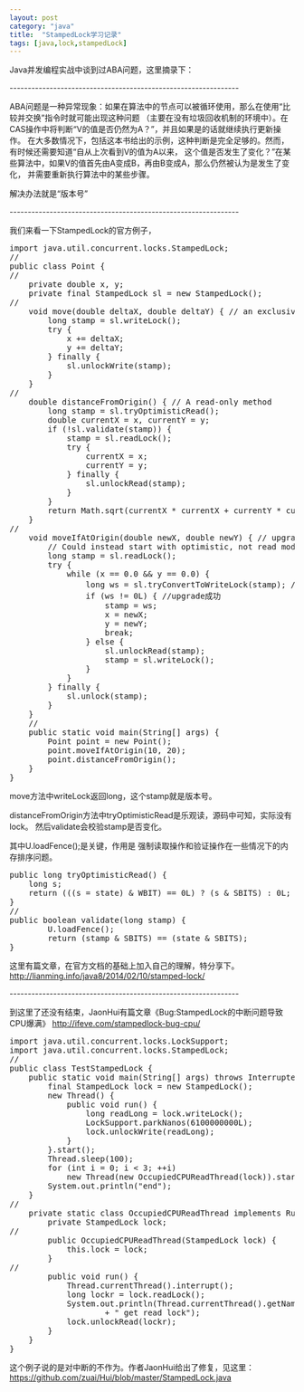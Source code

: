 ```yaml
---
layout: post
category: "java"
title:  "StampedLock学习记录"
tags: [java,lock,stampedLock]
---
```


Java并发编程实战中谈到过ABA问题，这里摘录下：

\-\-\-\-\-\-\-\-\-\-\-\-\-\-\-\-\-\-\-\-\-\-\-\-\-\-\-\-\-\-\-\-\-\-\-\-\-\-\-\-\-\-\-\-\-\-\-\-\-\-\-\-\-\-\-\-\-\-\-\-\-\-\-

ABA问题是一种异常现象：如果在算法中的节点可以被循环使用，那么在使用“比较并交换”指令时就可能出现这种问题
（主要在没有垃圾回收机制的环境中）。在CAS操作中将判断“V的值是否仍然为A？”，并且如果是的话就继续执行更新操作。
在大多数情况下，包括这本书给出的示例，这种判断是完全足够的。然而，有时候还需要知道“自从上次看到V的值为A以来，
这个值是否发生了变化？”在某些算法中，如果V的值首先由A变成B，再由B变成A，那么仍然被认为是发生了变化，
并需要重新执行算法中的某些步骤。

解决办法就是“版本号”

\-\-\-\-\-\-\-\-\-\-\-\-\-\-\-\-\-\-\-\-\-\-\-\-\-\-\-\-\-\-\-\-\-\-\-\-\-\-\-\-\-\-\-\-\-\-\-\-\-\-\-\-\-\-\-\-\-\-\-\-\-\-\-

我们来看一下StampedLock的官方例子，

<pre class="prettyPrint">
import java.util.concurrent.locks.StampedLock;
//
public class Point {
//
	private double x, y;
	private final StampedLock sl = new StampedLock();
//
	void move(double deltaX, double deltaY) { // an exclusively locked method
		long stamp = sl.writeLock();
		try {
			x += deltaX;
			y += deltaY;
		} finally {
			sl.unlockWrite(stamp);
		}
	}
//
	double distanceFromOrigin() { // A read-only method
		long stamp = sl.tryOptimisticRead();
		double currentX = x, currentY = y;
		if (!sl.validate(stamp)) {
			stamp = sl.readLock();
			try {
				currentX = x;
				currentY = y;
			} finally {
				sl.unlockRead(stamp);
			}
		}
		return Math.sqrt(currentX * currentX + currentY * currentY);
	}
//
	void moveIfAtOrigin(double newX, double newY) { // upgrade
		// Could instead start with optimistic, not read mode
		long stamp = sl.readLock();
		try {
			while (x == 0.0 && y == 0.0) {
				long ws = sl.tryConvertToWriteLock(stamp); //升级为写锁
				if (ws != 0L) { //upgrade成功
					stamp = ws; 
					x = newX;
					y = newY;
					break;
				} else {
					sl.unlockRead(stamp);
					stamp = sl.writeLock();
				}
			}
		} finally {
			sl.unlock(stamp);
		}
	}
	//
	public static void main(String[] args) {
		Point point = new Point();
		point.moveIfAtOrigin(10, 20);
		point.distanceFromOrigin();
	}
}
</pre>

move方法中writeLock返回long，这个stamp就是版本号。

distanceFromOrigin方法中tryOptimisticRead是乐观读，源码中可知，实际没有lock。
然后validate会校验stamp是否变化。

其中U.loadFence();是关键，作用是 强制读取操作和验证操作在一些情况下的内存排序问题。

<pre class="prettyPrint">
public long tryOptimisticRead() {
	long s;
	return (((s = state) & WBIT) == 0L) ? (s & SBITS) : 0L;
}
//
public boolean validate(long stamp) {
        U.loadFence();
        return (stamp & SBITS) == (state & SBITS);
}
</pre>

这里有篇文章，在官方文档的基础上加入自己的理解，特分享下。
http://lianming.info/java8/2014/02/10/stamped-lock/

\-\-\-\-\-\-\-\-\-\-\-\-\-\-\-\-\-\-\-\-\-\-\-\-\-\-\-\-\-\-\-\-\-\-\-\-\-\-\-\-\-\-\-\-\-\-\-\-\-\-\-\-\-\-\-\-\-\-\-\-\-\-\-

到这里了还没有结束，JaonHui有篇文章《Bug:StampedLock的中断问题导致CPU爆满》
http://ifeve.com/stampedlock-bug-cpu/

<pre class="prettyPrint">
import java.util.concurrent.locks.LockSupport;
import java.util.concurrent.locks.StampedLock;
//
public class TestStampedLock {
	public static void main(String[] args) throws InterruptedException {
		final StampedLock lock = new StampedLock();
		new Thread() {
			public void run() {
				long readLong = lock.writeLock();
				LockSupport.parkNanos(6100000000L);
				lock.unlockWrite(readLong);
			}
		}.start();
		Thread.sleep(100);
		for (int i = 0; i < 3; ++i)
			new Thread(new OccupiedCPUReadThread(lock)).start();
		System.out.println("end");
	}
//
	private static class OccupiedCPUReadThread implements Runnable {
		private StampedLock lock;
//
		public OccupiedCPUReadThread(StampedLock lock) {
			this.lock = lock;
		}
//
		public void run() {
			Thread.currentThread().interrupt();
			long lockr = lock.readLock();
			System.out.println(Thread.currentThread().getName()
					+ " get read lock");
			lock.unlockRead(lockr);
		}
	}
}
</pre>

这个例子说的是对中断的不作为。作者JaonHui给出了修复，见这里：
https://github.com/zuai/Hui/blob/master/StampedLock.java
